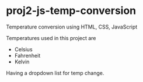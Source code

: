 # proj2-js-temp-conversion
Temperature conversion using HTML, CSS, JavaScript 

Temperatures used in this project are 
* Celsius
* Fahrenheit
* Kelvin

Having a dropdown list for temp change.
